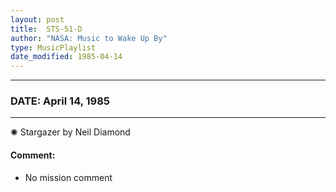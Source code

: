 ```yaml
---
layout: post
title:  STS-51-D
author: "NASA: Music to Wake Up By"
type: MusicPlaylist
date_modified: 1985-04-14
---
```


----
### DATE: April 14, 1985
----
✺ Stargazer by Neil Diamond

#### Comment:
* No mission comment
